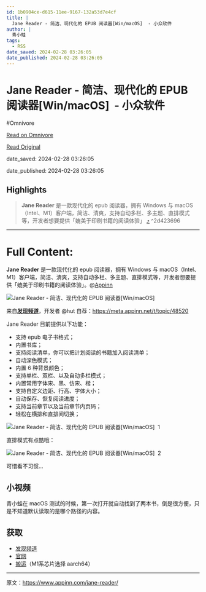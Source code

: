 ```yaml
---
id: 1b0904ce-d615-11ee-9167-132a53d7e4cf
title: |
  Jane Reader - 简洁、现代化的 EPUB 阅读器[Win/macOS]  - 小众软件
author: |
  青小蛙
tags:
  - RSS
date_saved: 2024-02-28 03:26:05
date_published: 2024-02-28 03:26:05
---
```


# Jane Reader - 简洁、现代化的 EPUB 阅读器[Win/macOS]  - 小众软件
#Omnivore

[Read on Omnivore](https://omnivore.app/me/jane-reader-epub-win-mac-os-18deedfd52f)

[Read Original](https://www.appinn.com/jane-reader/)

date_saved: 2024-02-28 03:26:05

date_published: 2024-02-28 03:26:05

## Highlights

> **Jane Reader** 是一款现代化的 epub 阅读器，拥有 Windows 与 macOS（Intel、M1）客户端，简洁、清爽，支持自动多栏、多主题、直排模式等，开发者想要提供「媲美于印刷书籍的阅读体验」 [⤴️](https://omnivore.app/me/jane-reader-epub-win-mac-os-18deedfd52f#2d423696-262b-413e-972e-955e36e59473)  ^2d423696


--- 

# Full Content: 

**Jane Reader** 是一款现代化的 epub 阅读器，拥有 Windows 与 macOS（Intel、M1）客户端，简洁、清爽，支持自动多栏、多主题、直排模式等，开发者想要提供「媲美于印刷书籍的阅读体验」。@[Appinn](https://www.appinn.com/jane-reader/)

![Jane Reader - 简洁、现代化的 EPUB 阅读器[Win/macOS] ](https://proxy-prod.omnivore-image-cache.app/1608x700,s1qwMyIe7RhR9jQXh1rSotZKYdwXkPOJMqYUztWqsUTg/https://www.appinn.com/wp-content/uploads/2024/02/Appinn-feature-images-2024-02-28T160014.189.jpg "Jane Reader - 简洁、现代化的 EPUB 阅读器[Win/macOS]  1")

来自[**发现频道**](https://meta.appinn.net/c/faxian/10)，开发者 @hut 自荐：<https://meta.appinn.net/t/topic/48520>

Jane Reader 目前提供以下功能：

* 支持 epub 电子书格式；
* 内置书库；
* 支持阅读清单，你可以把计划阅读的书籍加入阅读清单；
* 自动深色模式；
* 内置 6 种背景颜色；
* 支持单栏、双栏、以及自动多栏模式；
* 内置常用字体宋、黑、仿宋、楷；
* 支持自定义边距、行高、字体大小；
* 自动保存、恢复阅读进度；
* 支持当前章节以及当前章节内页码；
* 轻松在横排和直排间切换；

![Jane Reader - 简洁、现代化的 EPUB 阅读器[Win/macOS]  1](https://proxy-prod.omnivore-image-cache.app/0x0,shDT-eWg6dt9gGWdXBlGr6nbQkqmU35SqDtCDbqCOEag/https://meta-cdn1.appinn.com/uploads/default/optimized/3X/c/7/c72023fe03836a7de5d18a96277134b05d34c2c3_2_1308x1000.jpeg "Jane Reader - 简洁、现代化的 EPUB 阅读器[Win/macOS]  2")

直排模式有点酷哦：

![Jane Reader - 简洁、现代化的 EPUB 阅读器[Win/macOS]  2](https://proxy-prod.omnivore-image-cache.app/1380x606,sAHnGLqXqWA9zSaGtQK4_sJb0nH5TJjXMccI7d2_IQAo/https://meta-cdn1.appinn.com/uploads/default/optimized/3X/1/e/1e31e47405c2f445496e169f7244d5783942f75c_2_1380x606.jpeg "Jane Reader - 简洁、现代化的 EPUB 阅读器[Win/macOS]  3")

可惜看不习惯…

## 小视频

青小蛙在 macOS 测试的时候，第一次打开就自动找到了两本书，倒是很方便，只是不知道默认读取的是哪个路径的内容。

## 获取

* [发现频道](https://meta.appinn.net/t/topic/48520)
* [官网](https://janereader.com/)
* [搬运](https://pan.quark.cn/s/43bf1b5eeae9)（M1系芯片选择 aarch64）

---

原文：https://www.appinn.com/jane-reader/
